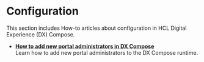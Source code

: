# Configuration

This section includes How-to articles about configuration in HCL Digital Experience (DX) Compose.

- **[How to add new portal administrators in DX Compose](./adding_additional_portal_admins.md)**  
Learn how to add new portal administrators to the DX Compose runtime.
